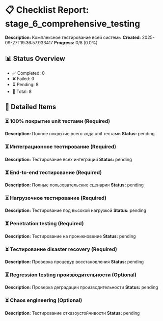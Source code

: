 
# 📋 Checklist Report: stage_6_comprehensive_testing

**Description:** Комплексное тестирование всей системы
**Created:** 2025-09-27T19:36:57.933417
**Progress:** 0/8 (0.0%)

## 📊 Status Overview
- ✅ Completed: 0
- ❌ Failed: 0
- ⏳ Pending: 8
- 📝 Total: 8

## 📝 Detailed Items

### ⏳ 100% покрытие unit тестами (Required)
**Description:** Полное покрытие всего кода unit тестами
**Status:** pending

### ⏳ Интеграционное тестирование (Required)
**Description:** Тестирование всех интеграций
**Status:** pending

### ⏳ End-to-end тестирование (Required)
**Description:** Полные пользовательские сценарии
**Status:** pending

### ⏳ Нагрузочное тестирование (Required)
**Description:** Тестирование под высокой нагрузкой
**Status:** pending

### ⏳ Penetration testing (Required)
**Description:** Тестирование на проникновение
**Status:** pending

### ⏳ Тестирование disaster recovery (Required)
**Description:** Проверка процедур восстановления
**Status:** pending

### ⏳ Regression testing производительности (Optional)
**Description:** Проверка деградации производительности
**Status:** pending

### ⏳ Chaos engineering (Optional)
**Description:** Тестирование отказоустойчивости
**Status:** pending

